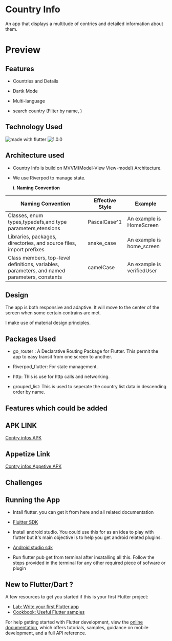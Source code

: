 # Country Info

An app that displays a multitude of contries and detailed information about them.



# Preview


## Features

* Countries and Details 

* Dartk Mode

* Multi-language

* search country (Filter by name, )



## Technology Used
<img src="https://img.shields.io/badge/flutter-Dart-blue" alt="made with flutter">

<img src="https://img.shields.io/badge/version-3.0.5-orange.svg" alt="1.0.0">

## Architecture used

- Country Info is build on MVVM(Model-View View-model) Architecture. 
- We use Riverpod to manage state.





  **i. Naming Convention**

|Naming Convention|Effective Style|Example|   
|-----------------|---------------|-------|
|Classes, enum types,typedefs,and type parameters,etensions|PascalCase^1|An example is HomeScreen|
|Libraries, packages, directories, and source files, import prefixes|snake_case|An example is home_screen|
|Class members, top-level definitions, variables, parameters, and named parameters, constants|camelCase|An example is verifiedUser|

## Design

The app is both responsive and adaptive. It will move to the center of the screen when some certain contrains are met. 

I make use of material design principles.



## Packages Used

* go_router : A Declarative Routing Package for Flutter. This permit the app to easy transit from one screen to another.

* Riverpod_flutter: For state management.

* http: This is use for http calls and networking.

* grouped_list: This is used to seperate the country list data in descending order by name.

 

## Features which could be added



## APK LINK 

[Contry infos APK](https://drive.google.com/file/d/11wTUmP2Rv58XwcLO9JLjHBokU0d9w9ci/view)

## Appetize Link 

[Contry infos Appetive APK](https://appetize.io/app/qutkeu2oe7nf4kdfbg75ufcpge?device=pixel4&osVersion=12.0&scale=75)

## Challenges

## Running the App

* Intall flutter. you can get it from here and all related documentation
- [Fluitter SDK](https://docs.flutter.dev)

* Install android studio. You could use this for as an idea to play with flutter but it's main objective is to help you get android related plugins.
- [Android studio sdk](https://docs.flutter.dev)

- Run flutter pub get from terminal after insatalling all this. Follow the steps provided in the terminal for any other required piece of sofware or plugin




## New to Flutter/Dart ? 

A few resources to get you started if this is your first Flutter project:

- [Lab: Write your first Flutter app](https://docs.flutter.dev/get-started/codelab)
- [Cookbook: Useful Flutter samples](https://docs.flutter.dev/cookbook)

For help getting started with Flutter development, view the
[online documentation](https://docs.flutter.dev/), which offers tutorials,
samples, guidance on mobile development, and a full API reference.
